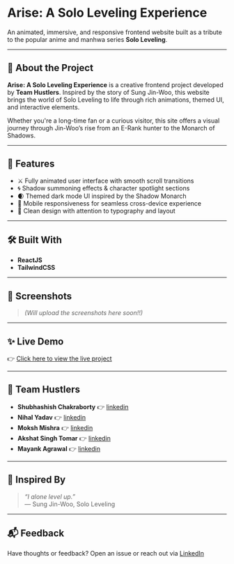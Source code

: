 # Arise: A Solo Leveling Experience

An animated, immersive, and responsive frontend website built as a tribute to the popular anime and manhwa series **Solo Leveling**.

---

## 🌟 About the Project

**Arise: A Solo Leveling Experience** is a creative frontend project developed by **Team Hustlers**. Inspired by the story of Sung Jin-Woo, this website brings the world of Solo Leveling to life through rich animations, themed UI, and interactive elements.

Whether you're a long-time fan or a curious visitor, this site offers a visual journey through Jin-Woo’s rise from an E-Rank hunter to the Monarch of Shadows.

---

## 🚀 Features

- ⚔️ Fully animated user interface with smooth scroll transitions
- 🌀 Shadow summoning effects & character spotlight sections
- 🌒 Themed dark mode UI inspired by the Shadow Monarch
- 📱 Mobile responsiveness for seamless cross-device experience
- 🎨 Clean design with attention to typography and layout

---

## 🛠️ Built With

- **ReactJS**
- **TailwindCSS**

---

## 📸 Screenshots

> *(Will upload the screenshots here soon!!)*

---

## ✨ Live Demo

👉 [Click here to view the live project](https://sololeveling-hustlers.vercel.app)  

---

## 👥 Team Hustlers

- **Shubhashish Chakraborty** 👉 [linkedin](https://www.linkedin.com/in/Shubhashish-Chakraborty)
- **Nihal Yadav** 👉 [linkedin](https://www.linkedin.com/in/nihal-yadav2/)
- **Moksh Mishra** 👉 [linkedin](https://www.linkedin.com/in/moksh-mishra-956868289)
- **Akshat Singh Tomar** 👉 [linkedin](https://www.linkedin.com/in/akshat-singh-tomar-4307772a0)
- **Mayank Agrawal** 👉 [linkedin](https://www.linkedin.com/in/mayank-agrawal155)

---

## 🖤 Inspired By

> *“I alone level up.”*  
> — Sung Jin-Woo, Solo Leveling

---

## 📬 Feedback

Have thoughts or feedback? Open an issue or reach out via [LinkedIn](https://www.linkedin.com/in/nihal-yadav2)